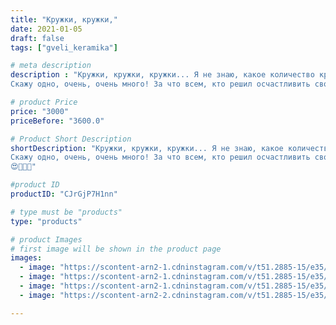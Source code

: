 ```yaml
---
title: "Кружки, кружки,"
date: 2021-01-05
draft: false
tags: ["gveli_keramika"]

# meta description
description : "Кружки, кружки, кружки... Я не знаю, какое количество кружек мы сделали к НГ!!! 😜
Скажу одно, очень, очень много! За что всем, кто решил осчастливить своих близ"

# product Price
price: "3000"
priceBefore: "3600.0"

# Product Short Description
shortDescription: "Кружки, кружки, кружки... Я не знаю, какое количество кружек мы сделали к НГ!!! 😜
Скажу одно, очень, очень много! За что всем, кто решил осчастливить своих близких подарками от \"Гвели керамика\", огромное спасибо!!!
😍🥰💖🥳"

#product ID
productID: "CJrGjP7H1nn"

# type must be "products"
type: "products"

# product Images
# first image will be shown in the product page
images:
  - image: "https://scontent-arn2-1.cdninstagram.com/v/t51.2885-15/e35/135302050_228224442140766_4601853522717859019_n.jpg?se=7&tp=1&_nc_ht=scontent-arn2-1.cdninstagram.com&_nc_cat=106&_nc_ohc=vCNV1q5a4xkAX8zspNm&oh=2d3d23e2c076931ef6d36bafd4dc49b7&oe=60711AE5&ig_cache_key=MjQ4MDEwNDgyNjg1ODMzMDExNQ%3D%3D.2"
  - image: "https://scontent-arn2-1.cdninstagram.com/v/t51.2885-15/e35/135813763_445396606488058_9043126503824214700_n.jpg?se=7&tp=1&_nc_ht=scontent-arn2-1.cdninstagram.com&_nc_cat=110&_nc_ohc=lpa4AHZl63MAX_glq5e&oh=52c6cadfad6cff290aed66149a758f62&oe=606FB9CA&ig_cache_key=MjQ4MDEwNDgyNjg4MzMwMjM1Nw%3D%3D.2"
  - image: "https://scontent-arn2-1.cdninstagram.com/v/t51.2885-15/e35/135038826_1295966574119722_3451043834418414847_n.jpg?se=7&tp=1&_nc_ht=scontent-arn2-1.cdninstagram.com&_nc_cat=110&_nc_ohc=eVBs8XNrLb4AX__dKix&oh=5dc17397aca8efc2b9e641a7ad9fd08f&oe=606E72F1&ig_cache_key=MjQ4MDEwNDgyNjg3NTA4MTY5OA%3D%3D.2"
  - image: "https://scontent-arn2-2.cdninstagram.com/v/t51.2885-15/e35/135295429_118889960071484_4677247853896609884_n.jpg?se=7&tp=1&_nc_ht=scontent-arn2-2.cdninstagram.com&_nc_cat=108&_nc_ohc=7y5tEZrpSEAAX8fUuBe&oh=245f17cb96a25f8a49c68b7a5b1accb9&oe=606FF02C&ig_cache_key=MjQ4MDEwNDgyNjg5MTc2NzQ1NQ%3D%3D.2"

---
```

